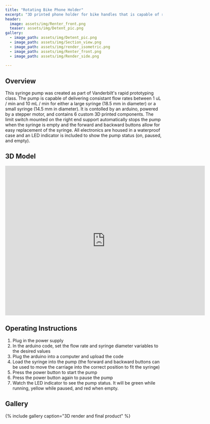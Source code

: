 ```yaml
---
title: "Rotating Bike Phone Holder"
excerpt: "3D printed phone holder for bike handles that is capable of rotating"
header:
  image: assets/img/Renter_front.png
  teaser: assets/img/Detent_pic.png
gallery:
  - image_path: assets/img/Detent_pic.png
  - image_path: assets/img/Section_view.png
  - image_path: assets/img/render_isometric.png
  - image_path: assets/img/Renter_front.png
  - image_path: assets/img/Render_side.png
   
---
```


## Overview

This syringe pump was created as part of Vanderbilt's rapid prototyping class. The pump is capable of delivering consistant flow rates between 1 uL / min and 10 mL / min for either a large syringe (18.5 mm in diameter) or a small syringe (14.5 mm in diameter). It is contolled by an arduino, powered by a stepper motor, and contains 6 custom 3D printed components. The limit switch mounted on the right end support automatically stops the pump when the syringe is empty and the forward and backward buttons allow for easy replacement of the syringe. All electronics are housed in a waterproof case and an LED indicator is included to show the pump status (on, paused, and empty). 

## 3D Model

<iframe src="https://vanderbilt643.autodesk360.com/shares/public/SH286ddQT78850c0d8a4bacc05d0ce550897?mode=embed" width="640" height="480" allowfullscreen="true" webkitallowfullscreen="true" mozallowfullscreen="true"  frameborder="0"></iframe>


## Operating Instructions

1. Plug in the power supply  
2. In the arduino code, set the flow rate and syringe diameter variables to the desired values  
3. Plug the arduino into a computer and upload the code  
4. Load the syringe into the pump (the forward and backward buttons can be used to move the carriage into the correct position to fit the syringe)  
5. Press the power button to start the pump  
6. Press the power button again to pause the pump  
7. Watch the LED indicator to see the pump status. It will be green while running, yellow while paused, and red when empty. 

## Gallery

{% include gallery caption="3D render and final product" %}
